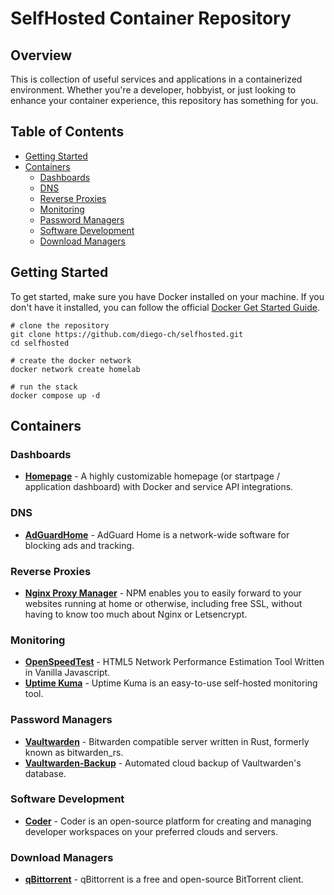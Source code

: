 # SelfHosted Container Repository

## Overview
This is collection of useful services and applications in a containerized environment. Whether you're a developer, hobbyist, or just looking to enhance your container experience, this repository has something for you.

## Table of Contents
- [Getting Started](#getting-started)
- [Containers](#containers)
  - [Dashboards](#dashboards)
  - [DNS](#dns)
  - [Reverse Proxies](#reverse-proxies)
  - [Monitoring](#monitoring)
  - [Password Managers](#password-managers)
  - [Software Development](#software-development)
  - [Download Managers](#download-managers)

## Getting Started
To get started, make sure you have Docker installed on your machine.
If you don't have it installed, you can follow the official [Docker Get Started Guide](https://docs.docker.com/get-docker/).

```
# clone the repository
git clone https://github.com/diego-ch/selfhosted.git
cd selfhosted

# create the docker network
docker network create homelab

# run the stack
docker compose up -d
```

## Containers

### Dashboards
- **[Homepage](https://github.com/gethomepage/homepage)** - A highly customizable homepage (or startpage / application dashboard) with Docker and service API integrations.

### DNS
- **[AdGuardHome](https://github.com/AdguardTeam/AdGuardHome)** - AdGuard Home is a network-wide software for blocking ads and tracking.

### Reverse Proxies
- **[Nginx Proxy Manager](https://github.com/NginxProxyManager/nginx-proxy-manager)** - NPM enables you to easily forward to your websites running at home or otherwise, including free SSL, without having to know too much about Nginx or Letsencrypt.

### Monitoring
- **[OpenSpeedTest](https://github.com/openspeedtest/Speed-Test)** - HTML5 Network Performance Estimation Tool Written in Vanilla Javascript.
- **[Uptime Kuma](https://github.com/louislam/uptime-kuma)** - Uptime Kuma is an easy-to-use self-hosted monitoring tool.

### Password Managers
- **[Vaultwarden](https://github.com/dani-garcia/vaultwarden)** - Bitwarden compatible server written in Rust, formerly known as bitwarden_rs.
- **[Vaultwarden-Backup](https://github.com/ttionya/vaultwarden-backup/)** - Automated cloud backup of Vaultwarden's database.

### Software Development
- **[Coder](https://github.com/coder/coder)** - Coder is an open-source platform for creating and managing developer workspaces on your preferred clouds and servers.

### Download Managers
- **[qBittorrent](https://hotio.dev/containers/qbittorrent)** - qBittorrent is a free and open-source BitTorrent client.